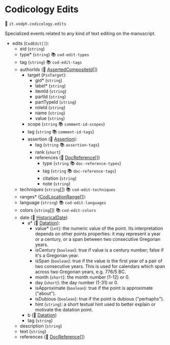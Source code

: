 # Codicology Edits

🔑 `it.vedph.codicology.edits`

Specialized events related to any kind of text editing on the manuscript.

- edits (`CodEdit[]`):
  - eid (`string`)
  - type\* (`string`) 📚 `cod-edit-types`
  - tag (`string`) 📚 `cod-edit-tags`
  - authorIds (🧱 [AssertedCompositeId[]](https://github.com/vedph/cadmus-bricks/blob/master/docs/asserted-composite-id.md))
    - target (`PinTarget`):
      - gid\* (`string`)
      - label\* (`string`)
      - itemId (`string`)
      - partId (`string`)
      - partTypeId (`string`)
      - roleId (`string`)
      - name (`string`)
      - value (`string`)
    - scope (`string` 📚 `comment-id-scopes`)
    - tag (`string` 📚 `comment-id-tags`)
    - assertion (🧱 [Assertion](https://github.com/vedph/cadmus-bricks/blob/master/docs/assertion.md)):
      - tag (`string` 📚 `assertion-tags`)
      - rank (`short`)
      - references (🧱 [DocReference[]](https://github.com/vedph/cadmus-bricks/blob/master/docs/doc-reference.md))
        - type (`string` 📚 `doc-reference-types`)
        - tag (`string` 📚 `doc-reference-tags`)
        - citation (`string`)
        - note (`string`)
  - techniques (`string`[]) 📚 `cod-edit-techniques`
  - ranges\* ([CodLocationRange[]](cod-location-range.md)):
  - language (`string`) 📚 `cod-edit-languages`
  - colors (`string`[]) 📚 `cod-edit-colors`
  - date (🧱 [HistoricalDate](https://github.com/vedph/cadmus-bricks/blob/master/docs/historical-date.md))
    - a* (🧱 [Datation](https://github.com/vedph/cadmus-bricks/blob/master/docs/datation.md)):
      - value* (`int`): the numeric value of the point. Its interpretation depends on other points properties: it may represent a year or a century, or a span between two consecutive Gregorian years.
      - isCentury (`boolean`): true if value is a century number; false if it's a Gregorian year.
      - isSpan (`boolean`): true if the value is the first year of a pair of two consecutive years. This is used for calendars which span across two Gregorian years, e.g. 776/5 BC.
      - month (`short`): the month number (1-12) or 0.
      - day (`short`): the day number (1-31) or 0.
      - isApproximate (`boolean`): true if the point is approximate ("about").
      - isDubious (`boolean`): true if the point is dubious ("perhaphs").
      - hint (`string`): a short textual hint used to better explain or motivate the datation point.
    - b (🧱 [Datation](https://github.com/vedph/cadmus-bricks/blob/master/docs/datation.md))
    - tag (`string`)
  - description (`string`)
  - text (`string`)
  - references (🧱 [DocReference[]](https://github.com/vedph/cadmus-bricks/blob/master/docs/doc-reference.md))
